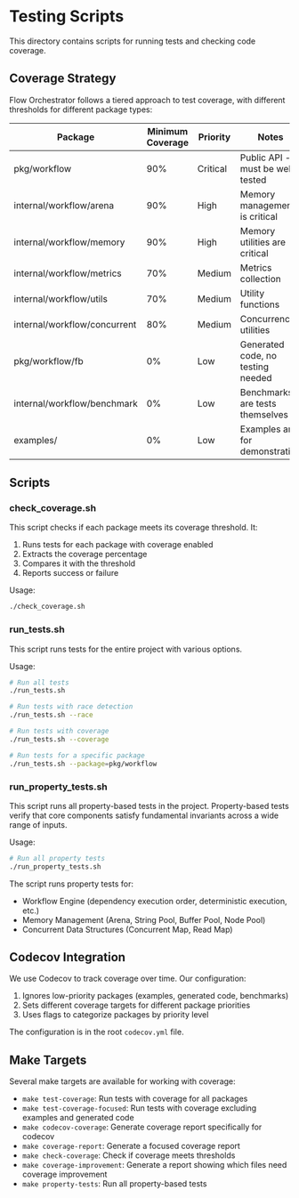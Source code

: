 # Testing Scripts

This directory contains scripts for running tests and checking code coverage.

## Coverage Strategy

Flow Orchestrator follows a tiered approach to test coverage, with different thresholds for different package types:

| Package | Minimum Coverage | Priority | Notes |
|---------|-----------------|----------|-------|
| pkg/workflow | 90% | Critical | Public API - must be well-tested |
| internal/workflow/arena | 90% | High | Memory management is critical |
| internal/workflow/memory | 90% | High | Memory utilities are critical |
| internal/workflow/metrics | 70% | Medium | Metrics collection |
| internal/workflow/utils | 70% | Medium | Utility functions |
| internal/workflow/concurrent | 80% | Medium | Concurrency utilities |
| pkg/workflow/fb | 0% | Low | Generated code, no testing needed |
| internal/workflow/benchmark | 0% | Low | Benchmarks are tests themselves |
| examples/ | 0% | Low | Examples are for demonstration |

## Scripts

### check_coverage.sh

This script checks if each package meets its coverage threshold. It:

1. Runs tests for each package with coverage enabled
2. Extracts the coverage percentage
3. Compares it with the threshold
4. Reports success or failure

Usage:
```bash
./check_coverage.sh
```

### run_tests.sh

This script runs tests for the entire project with various options.

Usage:
```bash
# Run all tests
./run_tests.sh

# Run tests with race detection
./run_tests.sh --race

# Run tests with coverage
./run_tests.sh --coverage

# Run tests for a specific package
./run_tests.sh --package=pkg/workflow
```

### run_property_tests.sh

This script runs all property-based tests in the project. Property-based tests verify that core components satisfy fundamental invariants across a wide range of inputs.

Usage:
```bash
# Run all property tests
./run_property_tests.sh
```

The script runs property tests for:
- Workflow Engine (dependency execution order, deterministic execution, etc.)
- Memory Management (Arena, String Pool, Buffer Pool, Node Pool)
- Concurrent Data Structures (Concurrent Map, Read Map)

## Codecov Integration

We use Codecov to track coverage over time. Our configuration:

1. Ignores low-priority packages (examples, generated code, benchmarks)
2. Sets different coverage targets for different package priorities
3. Uses flags to categorize packages by priority level

The configuration is in the root `codecov.yml` file.

## Make Targets

Several make targets are available for working with coverage:

- `make test-coverage`: Run tests with coverage for all packages
- `make test-coverage-focused`: Run tests with coverage excluding examples and generated code
- `make codecov-coverage`: Generate coverage report specifically for codecov
- `make coverage-report`: Generate a focused coverage report
- `make check-coverage`: Check if coverage meets thresholds
- `make coverage-improvement`: Generate a report showing which files need coverage improvement
- `make property-tests`: Run all property-based tests 